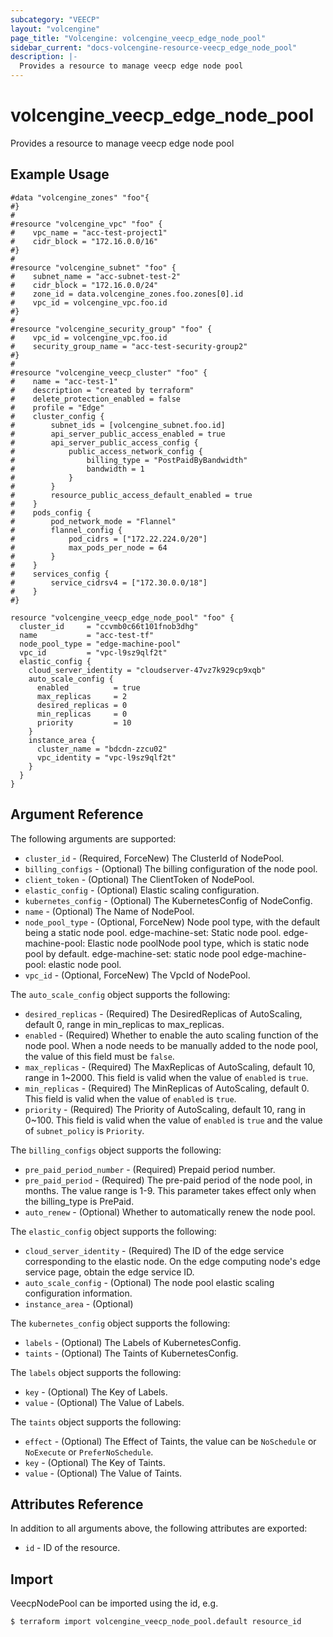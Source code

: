 ```yaml
---
subcategory: "VEECP"
layout: "volcengine"
page_title: "Volcengine: volcengine_veecp_edge_node_pool"
sidebar_current: "docs-volcengine-resource-veecp_edge_node_pool"
description: |-
  Provides a resource to manage veecp edge node pool
---
```

# volcengine_veecp_edge_node_pool
Provides a resource to manage veecp edge node pool
## Example Usage
```hcl
#data "volcengine_zones" "foo"{
#}
#
#resource "volcengine_vpc" "foo" {
#    vpc_name = "acc-test-project1"
#    cidr_block = "172.16.0.0/16"
#}
#
#resource "volcengine_subnet" "foo" {
#    subnet_name = "acc-subnet-test-2"
#    cidr_block = "172.16.0.0/24"
#    zone_id = data.volcengine_zones.foo.zones[0].id
#    vpc_id = volcengine_vpc.foo.id
#}
#
#resource "volcengine_security_group" "foo" {
#    vpc_id = volcengine_vpc.foo.id
#    security_group_name = "acc-test-security-group2"
#}
#
#resource "volcengine_veecp_cluster" "foo" {
#    name = "acc-test-1"
#    description = "created by terraform"
#    delete_protection_enabled = false
#    profile = "Edge"
#    cluster_config {
#        subnet_ids = [volcengine_subnet.foo.id]
#        api_server_public_access_enabled = true
#        api_server_public_access_config {
#            public_access_network_config {
#                billing_type = "PostPaidByBandwidth"
#                bandwidth = 1
#            }
#        }
#        resource_public_access_default_enabled = true
#    }
#    pods_config {
#        pod_network_mode = "Flannel"
#        flannel_config {
#            pod_cidrs = ["172.22.224.0/20"]
#            max_pods_per_node = 64
#        }
#    }
#    services_config {
#        service_cidrsv4 = ["172.30.0.0/18"]
#    }
#}

resource "volcengine_veecp_edge_node_pool" "foo" {
  cluster_id     = "ccvmb0c66t101fnob3dhg"
  name           = "acc-test-tf"
  node_pool_type = "edge-machine-pool"
  vpc_id         = "vpc-l9sz9qlf2t"
  elastic_config {
    cloud_server_identity = "cloudserver-47vz7k929cp9xqb"
    auto_scale_config {
      enabled          = true
      max_replicas     = 2
      desired_replicas = 0
      min_replicas     = 0
      priority         = 10
    }
    instance_area {
      cluster_name = "bdcdn-zzcu02"
      vpc_identity = "vpc-l9sz9qlf2t"
    }
  }
}
```
## Argument Reference
The following arguments are supported:
* `cluster_id` - (Required, ForceNew) The ClusterId of NodePool.
* `billing_configs` - (Optional) The billing configuration of the node pool.
* `client_token` - (Optional) The ClientToken of NodePool.
* `elastic_config` - (Optional) Elastic scaling configuration.
* `kubernetes_config` - (Optional) The KubernetesConfig of NodeConfig.
* `name` - (Optional) The Name of NodePool.
* `node_pool_type` - (Optional, ForceNew) Node pool type, with the default being a static node pool. edge-machine-set: Static node pool. edge-machine-pool: Elastic node poolNode pool type, which is static node pool by default. edge-machine-set: static node pool
edge-machine-pool: elastic node pool.
* `vpc_id` - (Optional, ForceNew) The VpcId of NodePool.

The `auto_scale_config` object supports the following:

* `desired_replicas` - (Required) The DesiredReplicas of AutoScaling, default 0, range in min_replicas to max_replicas.
* `enabled` - (Required) Whether to enable the auto scaling function of the node pool. When a node needs to be manually added to the node pool, the value of this field must be `false`.
* `max_replicas` - (Required) The MaxReplicas of AutoScaling, default 10, range in 1~2000. This field is valid when the value of `enabled` is `true`.
* `min_replicas` - (Required) The MinReplicas of AutoScaling, default 0. This field is valid when the value of `enabled` is `true`.
* `priority` - (Required) The Priority of AutoScaling, default 10, rang in 0~100. This field is valid when the value of `enabled` is `true` and the value of `subnet_policy` is `Priority`.

The `billing_configs` object supports the following:

* `pre_paid_period_number` - (Required) Prepaid period number.
* `pre_paid_period` - (Required) The pre-paid period of the node pool, in months. The value range is 1-9. This parameter takes effect only when the billing_type is PrePaid.
* `auto_renew` - (Optional) Whether to automatically renew the node pool.

The `elastic_config` object supports the following:

* `cloud_server_identity` - (Required) The ID of the edge service corresponding to the elastic node. On the edge computing node's edge service page, obtain the edge service ID.
* `auto_scale_config` - (Optional) The node pool elastic scaling configuration information.
* `instance_area` - (Optional) 

The `kubernetes_config` object supports the following:

* `labels` - (Optional) The Labels of KubernetesConfig.
* `taints` - (Optional) The Taints of KubernetesConfig.

The `labels` object supports the following:

* `key` - (Optional) The Key of Labels.
* `value` - (Optional) The Value of Labels.

The `taints` object supports the following:

* `effect` - (Optional) The Effect of Taints, the value can be `NoSchedule` or `NoExecute` or `PreferNoSchedule`.
* `key` - (Optional) The Key of Taints.
* `value` - (Optional) The Value of Taints.

## Attributes Reference
In addition to all arguments above, the following attributes are exported:
* `id` - ID of the resource.



## Import
VeecpNodePool can be imported using the id, e.g.
```
$ terraform import volcengine_veecp_node_pool.default resource_id
```

